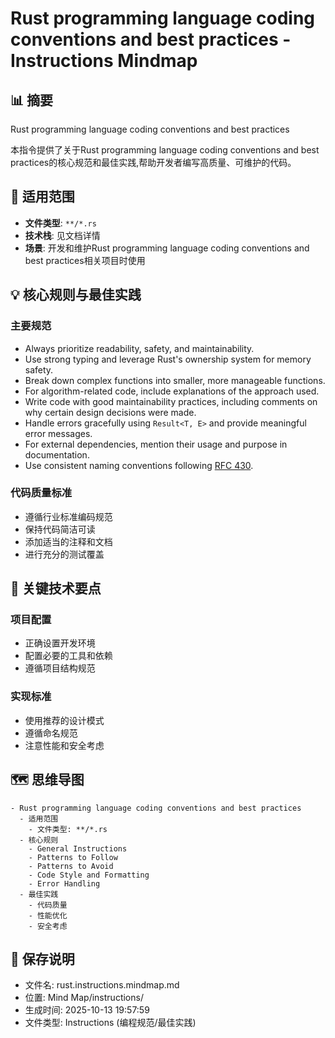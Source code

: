 # Rust programming language coding conventions and best practices - Instructions Mindmap

## 📊 摘要
Rust programming language coding conventions and best practices

本指令提供了关于Rust programming language coding conventions and best practices的核心规范和最佳实践,帮助开发者编写高质量、可维护的代码。

## 🎯 适用范围
- **文件类型**: `**/*.rs`
- **技术栈**: 见文档详情
- **场景**: 开发和维护Rust programming language coding conventions and best practices相关项目时使用

## 💡 核心规则与最佳实践

### 主要规范
- Always prioritize readability, safety, and maintainability.
- Use strong typing and leverage Rust's ownership system for memory safety.
- Break down complex functions into smaller, more manageable functions.
- For algorithm-related code, include explanations of the approach used.
- Write code with good maintainability practices, including comments on why certain design decisions were made.
- Handle errors gracefully using `Result<T, E>` and provide meaningful error messages.
- For external dependencies, mention their usage and purpose in documentation.
- Use consistent naming conventions following [RFC 430](https://github.com/rust-lang/rfcs/blob/master/text/0430-finalizing-naming-conventions.md).

### 代码质量标准
- 遵循行业标准编码规范
- 保持代码简洁可读
- 添加适当的注释和文档
- 进行充分的测试覆盖

## 📝 关键技术要点

### 项目配置
- 正确设置开发环境
- 配置必要的工具和依赖
- 遵循项目结构规范

### 实现标准
- 使用推荐的设计模式
- 遵循命名规范
- 注意性能和安全考虑

## 🗺️ 思维导图

```mindmap
- Rust programming language coding conventions and best practices
  - 适用范围
    - 文件类型: **/*.rs
  - 核心规则
    - General Instructions
    - Patterns to Follow
    - Patterns to Avoid
    - Code Style and Formatting
    - Error Handling
  - 最佳实践
    - 代码质量
    - 性能优化
    - 安全考虑
```

## 💾 保存说明
- 文件名: rust.instructions.mindmap.md
- 位置: Mind Map/instructions/
- 生成时间: 2025-10-13 19:57:59
- 文件类型: Instructions (编程规范/最佳实践)
